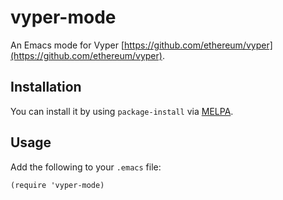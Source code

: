 # vyper-mode

An Emacs mode for Vyper [https://github.com/ethereum/vyper](https://github.com/ethereum/vyper).

## Installation

You can install it by using `package-install` via [MELPA](http://melpa.milkbox.net).

## Usage

Add the following to your `.emacs` file:

```emacs-lisp
(require 'vyper-mode)
```
